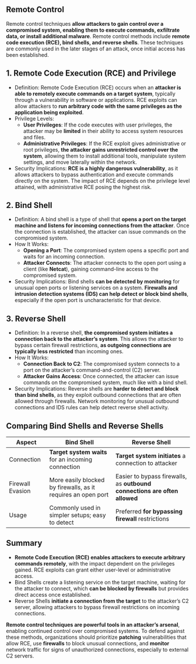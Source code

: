 ## Remote Control
Remote control techniques **allow attackers to gain control over a compromised system, enabling them to execute commands, exfiltrate data, or install additional malware**. Remote control methods include **remote code execution (RCE), bind shells, and reverse shells**. These techniques are commonly used in the later stages of an attack, once initial access has been established.

## 1. Remote Code Execution (RCE) and Privilege
  - Definition: Remote Code Execution (RCE) occurs when an **attacker is able to remotely execute commands on a target system**, typically through a vulnerability in software or applications. RCE exploits can allow attackers to **run arbitrary code with the same privileges as the application being exploited**.
  - Privilege Levels:
    - **User Privileges**: If the code executes with user privileges, the attacker may be **limited** in their ability to access system resources and files.
    - **Administrative Privileges**: If the RCE exploit gives administrative or root privileges, **the attacker gains unrestricted control over the system**, allowing them to install additional tools, manipulate system settings, and move laterally within the network.
  - Security Implications: **RCE is a highly dangerous vulnerability**, as it allows attackers to bypass authentication and execute commands directly on the system. The impact of RCE depends on the privilege level attained, with administrative RCE posing the highest risk.

## 2. Bind Shell
  - Definition: A bind shell is a type of shell that **opens a port on the target machine and listens for incoming connections from the attacker**. Once the connection is established, the attacker can issue commands on the compromised system.
  - How It Works:
    - **Opening a Port**: The compromised system opens a specific port and waits for an incoming connection.
    - **Attacker Connects**: The attacker connects to the open port using a client (like **Netcat**), gaining command-line access to the compromised system.
  - Security Implications: Bind shells **can be detected by monitoring** for unusual open ports or listening services on a system. **Firewalls and intrusion detection systems (IDS) can help detect or block bind shells**, especially if the open port is uncharacteristic for that device.

## 3. Reverse Shell
  - Definition: In a reverse shell, **the compromised system initiates a connection back to the attacker’s system**. This allows the attacker to bypass certain firewall restrictions, **as outgoing connections are typically less restricted** than incoming ones.
  - How It Works:
    - **Connection Back to C2**: The compromised system connects to a port on the attacker’s command-and-control (C2) server.
    - **Attacker Gains Access**: Once connected, the attacker can issue commands on the compromised system, much like with a bind shell.
  - Security Implications: Reverse shells are **harder to detect and block than bind shells**, as they exploit outbound connections that are often allowed through firewalls. Network monitoring for unusual outbound connections and IDS rules can help detect reverse shell activity.

## Comparing Bind Shells and Reverse Shells

| Aspect | Bind Shell | Reverse Shell |
| ------ | ---------- | ------------- |
| Connection | **Target system waits** for an incoming connection | **Target system initiates** a connection to attacker |
| Firewall Evasion | More easily blocked by firewalls, as it requires an open port | Easier to bypass firewalls, as **outbound connections are often allowed** |
| Usage | Commonly used in simpler setups; easy to detect | Preferred **for bypassing firewall** restrictions |

## Summary
  - **Remote Code Execution (RCE) enables attackers to execute arbitrary commands remotely**, with the impact dependent on the privileges gained. RCE exploits can grant either user-level or administrative access.
  - Bind Shells create a listening service on the target machine, waiting for the attacker to connect, which **can be blocked by firewalls** but provides direct access once established.
  - Reverse Shells **initiate a connection from the target** to the attacker’s C2 server, allowing attackers to bypass firewall restrictions on incoming connections.

**Remote control techniques are powerful tools in an attacker’s arsenal**, enabling continued control over compromised systems. To defend against these methods, organizations should prioritize **patching** vulnerabilities that allow RCE, use **firewalls** to block unusual connections, and **monitor** network traffic for signs of unauthorized connections, especially to external C2 servers.